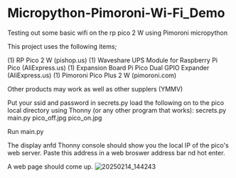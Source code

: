 # Micropython-Pimoroni-Wi-Fi_Demo
Testing out some basic wifi on the rp pico 2 W using Pimoroni micropython

This project uses the following items;

(1) RP Pico 2 W					(pishop.us)
(1) Waveshare UPS Module for Raspberry Pi Pico 	(AliExpress.us)
(1) Expansion Board Pi Pico Dual GPIO Expander 	(AliExpress.us)
(1) Pimoroni Pico Plus 2 W                     	(pimoroni.com)

Other products may work as well as other supplers (YMMV)

Put your ssid and password in secrets.py
load the following on to the pico local directory using Thonny (or any other program that works):
secrets.py
main.py
pico_off.jpg
pico_on.jpg

Run main.py

The display anfd Thonny console should show you the local IP of the pico's web server.
Paste this address in a web broswer address bar nd hot enter.

A web page should come up.
![20250214_144243](https://github.com/user-attachments/assets/a494b83a-1509-4828-83d3-ab63bf2453a1)
